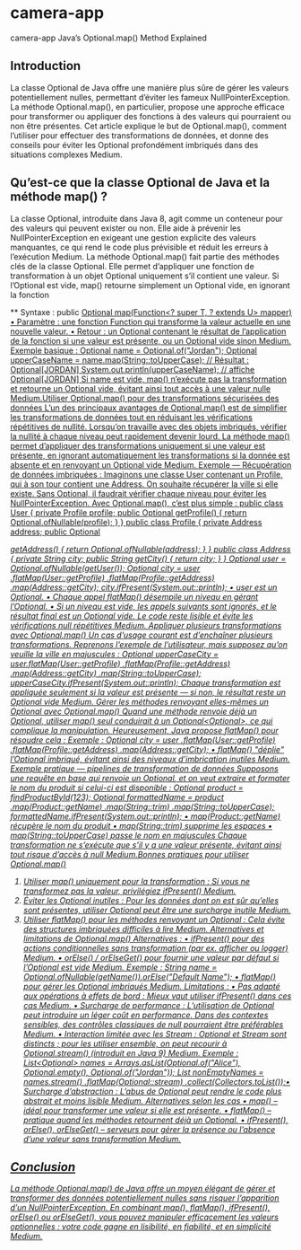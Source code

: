 # camera-app
camera-app
Java’s Optional.map() Method
Explained
## Introduction
La classe Optional de Java offre une manière plus sûre de gérer les valeurs potentiellement nulles,
permettant d’éviter les fameux NullPointerException. La méthode Optional.map(), en
particulier, propose une approche efficace pour transformer ou appliquer des fonctions à des valeurs qui
pourraient ou non être présentes. Cet article explique le but de Optional.map(), comment l’utiliser
pour effectuer des transformations de données, et donne des conseils pour éviter les Optional
profondément imbriqués dans des situations complexes Medium.

## Qu’est-ce que la classe Optional de Java et la méthode map() ?
La classe Optional, introduite dans Java 8, agit comme un conteneur pour des valeurs qui peuvent
exister ou non. Elle aide à prévenir les NullPointerException en exigeant une gestion explicite
des valeurs manquantes, ce qui rend le code plus prévisible et réduit les erreurs à l’exécution Medium.
La méthode Optional.map() fait partie des méthodes clés de la classe Optional. Elle permet
d’appliquer une fonction de transformation à un objet Optional uniquement s’il contient une valeur.
Si l’Optional est vide, map() retourne simplement un Optional vide, en ignorant la fonction

** Syntaxe :
public <U> Optional<U> map(Function<? super T, ? extends U> mapper)
• Paramètre : une fonction Function qui transforme la valeur actuelle en une nouvelle valeur.
• Retour : un Optional<U> contenant le résultat de l’application de la fonction si une valeur
est présente, ou un Optional vide sinon Medium.
Exemple basique :
Optional<String> name = Optional.of("Jordan");
Optional<String> upperCaseName = name.map(String::toUpperCase);
// Résultat : Optional[JORDAN]
System.out.println(upperCaseName); // affiche Optional[JORDAN]
Si name est vide, map() n’exécute pas la transformation et retourne un Optional vide, évitant ainsi
tout accès à une valeur nulle Medium.Utiliser Optional.map() pour des transformations sécurisées
des données
L’un des principaux avantages de Optional.map() est de simplifier les transformations de données
tout en réduisant les vérifications répétitives de nullité. Lorsqu’on travaille avec des objets imbriqués,
vérifier la nullité à chaque niveau peut rapidement devenir lourd. La méthode map() permet
d’appliquer des transformations uniquement si une valeur est présente, en ignorant automatiquement
les transformations si la donnée est absente et en renvoyant un Optional vide Medium.
Exemple — Récupération de données imbriquées :
Imaginons une classe User contenant un Profile, qui à son tour contient une Address. On
souhaite récupérer la ville si elle existe. Sans Optional, il faudrait vérifier chaque niveau pour éviter
les NullPointerException. Avec Optional.map(), c’est plus simple :
public class User {
private Profile profile;
public Optional<Profile> getProfile() { return Optional.ofNullable(profile); }
}
public class Profile {
private Address address;
public Optional<Address> getAddress() { return Optional.ofNullable(address); }
}
public class Address {
private String city;
public String getCity() { return city; }
}
Optional<User> user = Optional.ofNullable(getUser());
Optional<String> city = user
.flatMap(User::getProfile)
.flatMap(Profile::getAddress)
.map(Address::getCity);
city.ifPresent(System.out::println);
• user est un Optional<User>.
• Chaque appel flatMap() désempile un niveau en gérant l’Optional.
• Si un niveau est vide, les appels suivants sont ignorés, et le résultat final est un Optional
vide. Le code reste lisible et évite les vérifications null répétitives Medium.
Appliquer plusieurs transformations avec Optional.map()
Un cas d’usage courant est d’enchaîner plusieurs transformations. Reprenons l’exemple de l’utilisateur,
mais supposez qu’on veuille la ville en majuscules :
Optional<String> upperCaseCity = user.flatMap(User::getProfile)
.flatMap(Profile::getAddress)
.map(Address::getCity)
.map(String::toUpperCase);
upperCaseCity.ifPresent(System.out::println);
Chaque transformation est appliquée seulement si la valeur est présente — si non, le résultat reste un
Optional vide Medium.
Gérer les méthodes renvoyant elles-mêmes un Optional avec
Optional.map()
Quand une méthode renvoie déjà un Optional, utiliser map() seul conduirait à un
Optional<Optional<T>>, ce qui complique la manipulation. Heureusement, Java propose
flatMap() pour résoudre cela :
Exemple :
Optional<String> city = user
.flatMap(User::getProfile)
.flatMap(Profile::getAddress)
.map(Address::getCity);
• flatMap() "déplie" l’Optional imbriqué, évitant ainsi des niveaux d’imbrication inutiles
Medium.
Exemple pratique — pipelines de transformation de données
Supposons une requête en base qui renvoie un Optional<Product>, et on veut extraire et formater
le nom du produit si celui-ci est disponible :
Optional<Product> product = findProductById(123);
Optional<String> formattedName = product
.map(Product::getName)
.map(String::trim)
.map(String::toUpperCase);
formattedName.ifPresent(System.out::println);
• map(Product::getName) récupère le nom du produit
• map(String::trim) supprime les espaces
• map(String::toUpperCase) passe le nom en majuscules
Chaque transformation ne s’exécute que s’il y a une valeur présente, évitant ainsi tout risque
d’accès à null Medium.Bonnes pratiques pour utiliser Optional.map()
1. Utiliser map() uniquement pour la transformation : Si vous ne transformez pas la valeur,
privilégiez ifPresent() Medium.
2. Éviter les Optional inutiles : Pour les données dont on est sûr qu’elles sont présentes,
utiliser Optional peut être une surcharge inutile Medium.
3. Utiliser flatMap() pour les méthodes renvoyant un Optional : Cela évite des structures
imbriquées difficiles à lire Medium.
Alternatives et limitations de Optional.map()
Alternatives :
• ifPresent() pour des actions conditionnelles sans transformation (par ex. afficher ou
logger) Medium.
• orElse() / orElseGet() pour fournir une valeur par défaut si l’Optional est vide
Medium.
Exemple :
String name = Optional.ofNullable(getName()).orElse("Default Name");
• flatMap() pour gérer les Optional imbriqués Medium.
Limitations :
• Pas adapté aux opérations à effets de bord : Mieux vaut utiliser ifPresent() dans ces cas
Medium.
• Surcharge de performance : L’utilisation de Optional peut introduire un léger coût en
performance. Dans des contextes sensibles, des contrôles classiques de null pourraient être
préférables Medium.
• Interaction limitée avec les Stream : Optional et Stream sont distincts ; pour les utiliser
ensemble, on peut recourir à Optional.stream() (introduit en Java 9) Medium.
Exemple :
List<Optional<String>> names = Arrays.asList(Optional.of("Alice"),
Optional.empty(), Optional.of("Jordan"));
List<String> nonEmptyNames = names.stream()
.flatMap(Optional::stream)
.collect(Collectors.toList());• Surcharge d’abstraction : L’abus de Optional peut rendre le code plus abstrait et moins
lisible Medium.
Alternatives selon les cas
• map() – idéal pour transformer une valeur si elle est présente.
• flatMap() – pratique quand les méthodes retournent déjà un Optional.
• ifPresent(), orElse(), orElseGet() – serveurs pour gérer la présence ou l’absence
d’une valeur sans transformation Medium.

## Conclusion
La méthode Optional.map() de Java offre un moyen élégant de gérer et transformer des données
potentiellement nulles sans risquer l’apparition d’un NullPointerException. En combinant
map(), flatMap(), ifPresent(), orElse() ou orElseGet(), vous pouvez manipuler
efficacement les valeurs optionnelles : votre code gagne en lisibilité, en fiabilité, et en simplicité
Medium.
